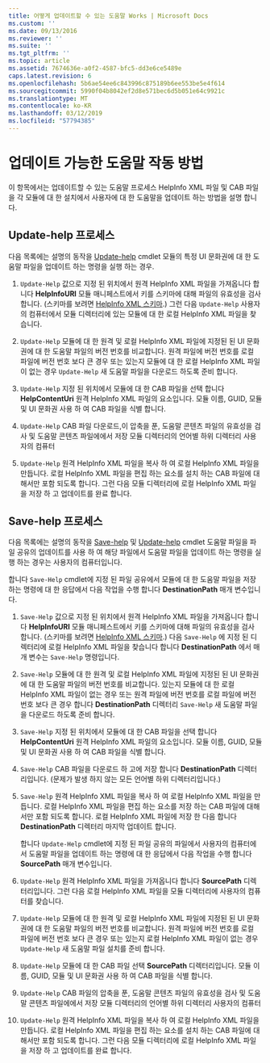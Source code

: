 ```yaml
---
title: 어떻게 업데이트할 수 있는 도움말 Works | Microsoft Docs
ms.custom: ''
ms.date: 09/13/2016
ms.reviewer: ''
ms.suite: ''
ms.tgt_pltfrm: ''
ms.topic: article
ms.assetid: 7674636e-a0f2-4587-bfc5-dd3e6ce5489e
caps.latest.revision: 6
ms.openlocfilehash: 5b6ae54ee6c843996c875189b6ee553be5e4f614
ms.sourcegitcommit: 5990f04b8042ef2d8e571bec6d5b051e64c9921c
ms.translationtype: MT
ms.contentlocale: ko-KR
ms.lasthandoff: 03/12/2019
ms.locfileid: "57794385"
---
```

# <a name="how-updatable-help-works"></a>업데이트 가능한 도움말 작동 방법

이 항목에서는 업데이트할 수 있는 도움말 프로세스 HelpInfo XML 파일 및 CAB 파일을 각 모듈에 대 한 설치에서 사용자에 대 한 도움말을 업데이트 하는 방법을 설명 합니다.

## <a name="the-update-help-process"></a>Update-help 프로세스

다음 목록에는 설명의 동작을 [Update-help](/powershell/module/Microsoft.PowerShell.Core/Update-Help) cmdlet 모듈의 특정 UI 문화권에 대 한 도움말 파일을 업데이트 하는 명령을 실행 하는 경우.

1. `Update-Help` 값으로 지정 된 위치에서 원격 HelpInfo XML 파일을 가져옵니다 합니다 **HelpInfoURI** 모듈 매니페스트에서 키를 스키마에 대해 파일의 유효성을 검사 합니다. (스키마를 보려면 [HelpInfo XML 스키마](./helpinfo-xml-schema.md).) 그런 다음 `Update-Help` 사용자의 컴퓨터에서 모듈 디렉터리에 있는 모듈에 대 한 로컬 HelpInfo XML 파일을 찾습니다.

2. `Update-Help` 모듈에 대 한 원격 및 로컬 HelpInfo XML 파일에 지정된 된 UI 문화권에 대 한 도움말 파일의 버전 번호를 비교합니다. 원격 파일에 버전 번호를 로컬 파일에 버전 번호 보다 큰 경우 또는 있는지 모듈에 대 한 로컬 HelpInfo XML 파일이 없는 경우 `Update-Help` 새 도움말 파일을 다운로드 하도록 준비 합니다.

3. `Update-Help` 지정 된 위치에서 모듈에 대 한 CAB 파일을 선택 합니다 **HelpContentUri** 원격 HelpInfo XML 파일의 요소입니다. 모듈 이름, GUID, 모듈 및 UI 문화권 사용 하 여 CAB 파일을 식별 합니다.

4. `Update-Help` CAB 파일 다운로드,이 압축을 푼, 도움말 콘텐츠 파일의 유효성을 검사 및 도움말 콘텐츠 파일에에서 저장 모듈 디렉터리의 언어별 하위 디렉터리 사용자의 컴퓨터

5. `Update-Help` 원격 HelpInfo XML 파일을 복사 하 여 로컬 HelpInfo XML 파일을 만듭니다. 로컬 HelpInfo XML 파일을 편집 하는 요소를 설치 하는 CAB 파일에 대해서만 포함 되도록 합니다. 그런 다음 모듈 디렉터리에 로컬 HelpInfo XML 파일을 저장 하 고 업데이트를 완료 합니다.

## <a name="the-save-help-process"></a>Save-help 프로세스

다음 목록에는 설명의 동작을 [Save-help](/powershell/module/Microsoft.PowerShell.Core/Save-Help) 및 [Update-help](/powershell/module/Microsoft.PowerShell.Core/Update-Help) cmdlet 도움말 파일을 파일 공유의 업데이트를 사용 하 여 해당 파일에서 도움말 파일을 업데이트 하는 명령을 실행 하는 경우는 사용자의 컴퓨터입니다.

합니다 `Save-Help` cmdlet에 지정 된 파일 공유에서 모듈에 대 한 도움말 파일을 저장 하는 명령에 대 한 응답에서 다음 작업을 수행 합니다 **DestinationPath** 매개 변수입니다.

1. `Save-Help` 값으로 지정 된 위치에서 원격 HelpInfo XML 파일을 가져옵니다 합니다 **HelpInfoURI** 모듈 매니페스트에서 키를 스키마에 대해 파일의 유효성을 검사 합니다. (스키마를 보려면 [HelpInfo XML 스키마](./helpinfo-xml-schema.md).) 다음 `Save-Help` 에 지정 된 디렉터리에 로컬 HelpInfo XML 파일을 찾습니다 합니다 **DestinationPath** 에서 매개 변수는 `Save-Help` 명령입니다.

2. `Save-Help` 모듈에 대 한 원격 및 로컬 HelpInfo XML 파일에 지정된 된 UI 문화권에 대 한 도움말 파일의 버전 번호를 비교합니다. 있는지 모듈에 대 한 로컬 HelpInfo XML 파일이 없는 경우 또는 원격 파일에 버전 번호를 로컬 파일에 버전 번호 보다 큰 경우 합니다 **DestinationPath** 디렉터리 `Save-Help` 새 도움말 파일을 다운로드 하도록 준비 합니다.

3. `Save-Help` 지정 된 위치에서 모듈에 대 한 CAB 파일을 선택 합니다 **HelpContentUri** 원격 HelpInfo XML 파일의 요소입니다. 모듈 이름, GUID, 모듈 및 UI 문화권 사용 하 여 CAB 파일을 식별 합니다.

4. `Save-Help` CAB 파일을 다운로드 하 고에 저장 합니다 **DestinationPath** 디렉터리입니다. (문제가 발생 하지 않는 모든 언어별 하위 디렉터리입니다.)

5. `Save-Help` 원격 HelpInfo XML 파일을 복사 하 여 로컬 HelpInfo XML 파일을 만듭니다. 로컬 HelpInfo XML 파일을 편집 하는 요소를 저장 하는 CAB 파일에 대해서만 포함 되도록 합니다. 로컬 HelpInfo XML 파일에 저장 한 다음 합니다 **DestinationPath** 디렉터리 마지막 업데이트 합니다.

   합니다 `Update-Help` cmdlet에 지정 된 파일 공유의 파일에서 사용자의 컴퓨터에서 도움말 파일을 업데이트 하는 명령에 대 한 응답에서 다음 작업을 수행 합니다 **SourcePath** 매개 변수입니다.

1. `Update-Help` 원격 HelpInfo XML 파일을 가져옵니다 합니다 **SourcePath** 디렉터리입니다. 그런 다음 로컬 HelpInfo XML 파일을 모듈 디렉터리에 사용자의 컴퓨터를 찾습니다.

2. `Update-Help` 모듈에 대 한 원격 및 로컬 HelpInfo XML 파일에 지정된 된 UI 문화권에 대 한 도움말 파일의 버전 번호를 비교합니다. 원격 파일에 버전 번호를 로컬 파일에 버전 번호 보다 큰 경우 또는 있는지 로컬 HelpInfo XML 파일이 없는 경우 `Update-Help` 새 도움말 파일 설치를 준비 합니다.

3. `Update-Help` 모듈에 대 한 CAB 파일 선택 **SourcePath** 디렉터리입니다. 모듈 이름, GUID, 모듈 및 UI 문화권 사용 하 여 CAB 파일을 식별 합니다.

4. `Update-Help` CAB 파일의 압축을 푼, 도움말 콘텐츠 파일의 유효성을 검사 및 도움말 콘텐츠 파일에에서 저장 모듈 디렉터리의 언어별 하위 디렉터리 사용자의 컴퓨터

5. `Update-Help` 원격 HelpInfo XML 파일을 복사 하 여 로컬 HelpInfo XML 파일을 만듭니다. 로컬 HelpInfo XML 파일을 편집 하는 요소를 설치 하는 CAB 파일에 대해서만 포함 되도록 합니다. 그런 다음 모듈 디렉터리에 로컬 HelpInfo XML 파일을 저장 하 고 업데이트를 완료 합니다.